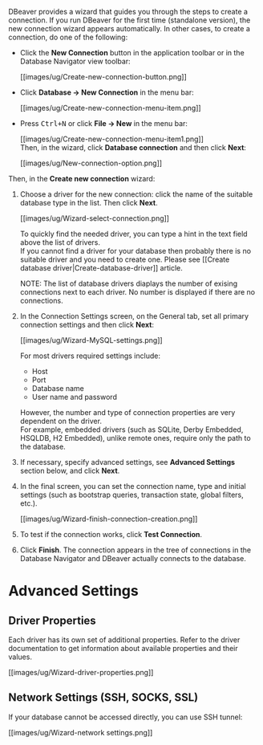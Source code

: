 DBeaver provides a wizard that guides you through the steps to create a connection.
If you run DBeaver for the first time (standalone version), the new connection wizard appears automatically.
In other cases, to create a connection, do one of the following:
* Click the **New Connection** button in the application toolbar or in the Database Navigator view toolbar:

  [[images/ug/Create-new-connection-button.png]]

* Click **Database -> New Connection** in the menu bar:

  [[images/ug/Create-new-connection-menu-item.png]]

* Press <kbd>Ctrl+N</kbd> or click **File -> New** in the menu bar:

  [[images/ug/Create-new-connection-menu-item1.png]]  
  Then, in the wizard, click **Database connection** and then click **Next**:

  [[images/ug/New-connection-option.png]]

Then, in the **Create new connection** wizard:
1. Choose a driver for the new connection: click the name of the suitable database type in the list. Then click **Next**.
   
   [[images/ug/Wizard-select-connection.png]]  

   To quickly find the needed driver, you can type a hint in the text field above the list of drivers.  
   If you cannot find a driver for your database then probably there is no suitable driver and you need to create one. Please see [[Create database driver|Create-database-driver]] article.  

   NOTE: The list of database drivers diaplays the number of exising connections next to each driver. No number is displayed if there are no connections.

2. In the Connection Settings screen, on the General tab, set all primary connection settings and then click **Next**:

   [[images/ug/Wizard-MySQL-settings.png]]  

   For most drivers required settings include:   
   - Host  
   - Port  
   - Database name  
   - User name and password  

   However, the number and type of connection properties are very dependent on the driver.  
   For example, embedded drivers (such as SQLite, Derby Embedded, HSQLDB, H2 Embedded), unlike remote ones, require only the path to the database. 

3. If necessary, specify advanced settings, see **Advanced Settings** section below, and click **Next**.
4. In the final screen, you can set the connection name, type and initial settings (such as bootstrap queries, transaction state, global filters, etc.).

   [[images/ug/Wizard-finish-connection-creation.png]] 

5. To test if the connection works, click **Test Connection**.
6. Click **Finish**. The connection appears in the tree of connections in the Database Navigator and DBeaver actually connects to the database.

 

# Advanced Settings
## Driver Properties
Each driver has its own set of additional properties. Refer to the driver documentation to get information about available properties and their values. 
 
[[images/ug/Wizard-driver-properties.png]]  

## Network Settings (SSH, SOCKS, SSL)
If your database cannot be accessed directly, you can use SSH tunnel:

[[images/ug/Wizard-network settings.png]]  
